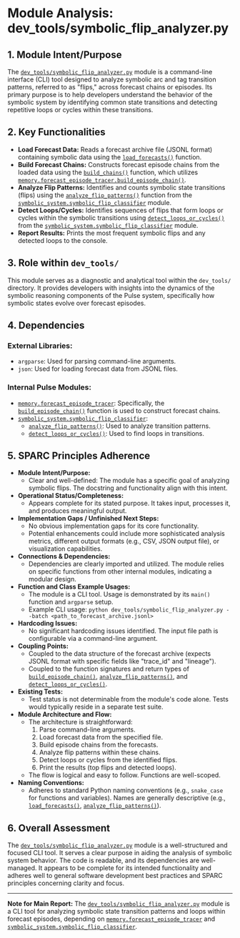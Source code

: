# Module Analysis: dev_tools/symbolic_flip_analyzer.py

## 1. Module Intent/Purpose

The [`dev_tools/symbolic_flip_analyzer.py`](../../../dev_tools/symbolic_flip_analyzer.py:1) module is a command-line interface (CLI) tool designed to analyze symbolic arc and tag transition patterns, referred to as "flips," across forecast chains or episodes. Its primary purpose is to help developers understand the behavior of the symbolic system by identifying common state transitions and detecting repetitive loops or cycles within these transitions.

## 2. Key Functionalities

*   **Load Forecast Data:** Reads a forecast archive file (JSONL format) containing symbolic data using the [`load_forecasts()`](../../../dev_tools/symbolic_flip_analyzer.py:16) function.
*   **Build Forecast Chains:** Constructs forecast episode chains from the loaded data using the [`build_chains()`](../../../dev_tools/symbolic_flip_analyzer.py:20) function, which utilizes [`memory.forecast_episode_tracer.build_episode_chain()`](../../../memory/forecast_episode_tracer.py:1).
*   **Analyze Flip Patterns:** Identifies and counts symbolic state transitions (flips) using the [`analyze_flip_patterns()`](../../../symbolic_system/symbolic_flip_classifier.py:1) function from the [`symbolic_system.symbolic_flip_classifier`](../../../symbolic_system/symbolic_flip_classifier.py:1) module.
*   **Detect Loops/Cycles:** Identifies sequences of flips that form loops or cycles within the symbolic transitions using [`detect_loops_or_cycles()`](../../../symbolic_system/symbolic_flip_classifier.py:1) from the [`symbolic_system.symbolic_flip_classifier`](../../../symbolic_system/symbolic_flip_classifier.py:1) module.
*   **Report Results:** Prints the most frequent symbolic flips and any detected loops to the console.

## 3. Role within `dev_tools/`

This module serves as a diagnostic and analytical tool within the `dev_tools/` directory. It provides developers with insights into the dynamics of the symbolic reasoning components of the Pulse system, specifically how symbolic states evolve over forecast episodes.

## 4. Dependencies

### External Libraries:
*   `argparse`: Used for parsing command-line arguments.
*   `json`: Used for loading forecast data from JSONL files.

### Internal Pulse Modules:
*   [`memory.forecast_episode_tracer`](../../../memory/forecast_episode_tracer.py:1): Specifically, the [`build_episode_chain()`](../../../memory/forecast_episode_tracer.py:1) function is used to construct forecast chains.
*   [`symbolic_system.symbolic_flip_classifier`](../../../symbolic_system/symbolic_flip_classifier.py:1):
    *   [`analyze_flip_patterns()`](../../../symbolic_system/symbolic_flip_classifier.py:1): Used to analyze transition patterns.
    *   [`detect_loops_or_cycles()`](../../../symbolic_system/symbolic_flip_classifier.py:1): Used to find loops in transitions.

## 5. SPARC Principles Adherence

*   **Module Intent/Purpose:**
    *   Clear and well-defined: The module has a specific goal of analyzing symbolic flips. The docstring and functionality align with this intent.
*   **Operational Status/Completeness:**
    *   Appears complete for its stated purpose. It takes input, processes it, and produces meaningful output.
*   **Implementation Gaps / Unfinished Next Steps:**
    *   No obvious implementation gaps for its core functionality.
    *   Potential enhancements could include more sophisticated analysis metrics, different output formats (e.g., CSV, JSON output file), or visualization capabilities.
*   **Connections & Dependencies:**
    *   Dependencies are clearly imported and utilized. The module relies on specific functions from other internal modules, indicating a modular design.
*   **Function and Class Example Usages:**
    *   The module is a CLI tool. Usage is demonstrated by its `main()` function and `argparse` setup.
    *   Example CLI usage: `python dev_tools/symbolic_flip_analyzer.py --batch <path_to_forecast_archive.jsonl>`
*   **Hardcoding Issues:**
    *   No significant hardcoding issues identified. The input file path is configurable via a command-line argument.
*   **Coupling Points:**
    *   Coupled to the data structure of the forecast archive (expects JSONL format with specific fields like "trace_id" and "lineage").
    *   Coupled to the function signatures and return types of [`build_episode_chain()`](../../../memory/forecast_episode_tracer.py:1), [`analyze_flip_patterns()`](../../../symbolic_system/symbolic_flip_classifier.py:1), and [`detect_loops_or_cycles()`](../../../symbolic_system/symbolic_flip_classifier.py:1).
*   **Existing Tests:**
    *   Test status is not determinable from the module's code alone. Tests would typically reside in a separate test suite.
*   **Module Architecture and Flow:**
    *   The architecture is straightforward:
        1.  Parse command-line arguments.
        2.  Load forecast data from the specified file.
        3.  Build episode chains from the forecasts.
        4.  Analyze flip patterns within these chains.
        5.  Detect loops or cycles from the identified flips.
        6.  Print the results (top flips and detected loops).
    *   The flow is logical and easy to follow. Functions are well-scoped.
*   **Naming Conventions:**
    *   Adheres to standard Python naming conventions (e.g., `snake_case` for functions and variables). Names are generally descriptive (e.g., [`load_forecasts()`](../../../dev_tools/symbolic_flip_analyzer.py:16), [`analyze_flip_patterns()`](../../../symbolic_system/symbolic_flip_classifier.py:1)).

## 6. Overall Assessment

The [`dev_tools/symbolic_flip_analyzer.py`](../../../dev_tools/symbolic_flip_analyzer.py:1) module is a well-structured and focused CLI tool. It serves a clear purpose in aiding the analysis of symbolic system behavior. The code is readable, and its dependencies are well-managed. It appears to be complete for its intended functionality and adheres well to general software development best practices and SPARC principles concerning clarity and focus.

---

**Note for Main Report:**
The [`dev_tools/symbolic_flip_analyzer.py`](../../../dev_tools/symbolic_flip_analyzer.py:1) module is a CLI tool for analyzing symbolic state transition patterns and loops within forecast episodes, depending on [`memory.forecast_episode_tracer`](../../../memory/forecast_episode_tracer.py:1) and [`symbolic_system.symbolic_flip_classifier`](../../../symbolic_system/symbolic_flip_classifier.py:1).